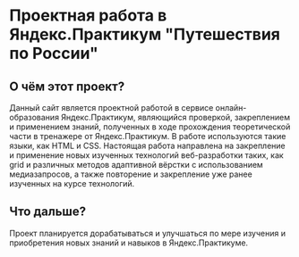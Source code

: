 # Проектная работа в Яндекс.Практикум "Путешествия по России"  
## О чём этот проект?
Данный сайт является проектной работой в сервисе онлайн-образования Яндекс.Практикум, являющийся проверкой, закреплением и применением знаний, полученных в ходе прохождения теоретической части в тренажере от Яндекс.Практикум. В работе используются такие языки, как HTML и CSS. Настоящая работа направлена на закрепление и применение новых изученных технологий веб-разработки таких, как grid и различных методов адаптивной вёрстки с использованием медиазапросов, а также повторение и закрепление уже ранее изученных на курсе технологий.

## Что дальше?
Проект планируется дорабатываться и улучшаться по мере изучения и приобретения новых знаний и навыков в Яндекс.Практикуме.